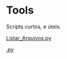 # Tools
Scripts curtos, e úteis.

[Listar_Arquivos.py](https://github.com/LucasDonato333/Tools/blob/master/Listar_Arquivos.py)

[.py]()
